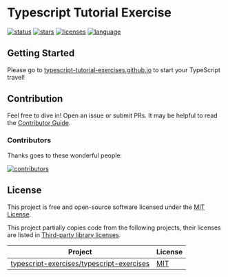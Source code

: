 # Typescript Tutorial Exercise

[![status](https://img.shields.io/github/actions/workflow/status/typescript-tutorial-exercises/core/deploy.yml)](https://github.com/typescript-tutorial-exercises/core/actions/workflows/deploy.yml)
[![stars](https://img.shields.io/github/stars/typescript-tutorial-exercises/core.svg)](https://github.com/typescript-tutorial-exercises/core)
[![licenses](https://img.shields.io/badge/License-MIT-green.svg)](https://opensource.org/licenses/MIT)
[![language](https://img.shields.io/github/languages/top/typescript-tutorial-exercises/core.svg)](https://github.com/typescript-tutorial-exercises/core)

## Getting Started

Please go to [typescript-tutorial-exercises.github.io](https://typescript-tutorial-exercises.github.io/) to start your TypeScript travel!

## Contribution

Feel free to dive in! Open an issue or submit PRs. It may be helpful to read the [Contributor Guide](./.github/CONTRIBUTING.md).

### Contributors

Thanks goes to these wonderful people:

[![contributors](https://contrib.rocks/image?repo=typescript-tutorial-exercises/core)](https://github.com/typescript-tutorial-exercises/core/graphs/contributors)


## License

This project is free and open-source software licensed under the [MIT License](./LICENSE).

This project partially copies code from the following projects, their licenses are listed in [Third-party library licenses](./THIRD-PARTY-LICENSE).

| Project       | License       |
| ------------- | ------------- |
| [typescript-exercises/typescript-exercises](https://github.com/typescript-exercises/typescript-exercises) | [MIT](https://github.com/typescript-exercises/typescript-exercises/blob/main/LICENSE)  |
